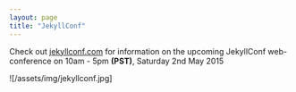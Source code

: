 ```yaml
---
layout: page
title: "JekyllConf"
---
```

Check out [jekyllconf.com](http://jekyllconf.com/) for information on the upcoming JekyllConf web-conference on 10am - 5pm **(PST)**, Saturday 2nd May 2015

![/assets/img/jekyllconf.jpg]
